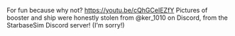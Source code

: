 For fun because why not? https://youtu.be/cQhGCeIEZfY
Pictures of booster and ship were honestly stolen from @ker_1010 on Discord, from the StarbaseSim Discord server! (I'm sorry!)